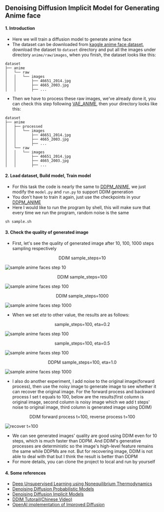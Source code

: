 ## Denoising Diffusion Implicit Model for Generating Anime face

#### 1. Introduction
- Here we will train a diffusion model to generate anime face 
- The dataset can be downloaded from [kaggle anime face dataset](https://www.kaggle.com/datasets/splcher/animefacedataset), download the dataset to `dataset` directory and put all the images under directory `anime/raw/images`, when you finish, the dataset looks like this:
```text
dataset
├── anime
│   └── raw
│   │   └── images
│   │       ├── 46651_2014.jpg
│   │       ├── 4665_2003.jpg
│   │       ├── ...
```
- Then we have to process these raw images, we've already done it, you can check this step following [VAE_ANIME](../VAE_ANIME), then your directory looks like this:
```text
dataset
├── anime
│   ├── processed
│   │   └── images
│   │       ├── 46651_2014.jpg
│   │       ├── 4665_2003.jpg
│   │       ├── ...
│   └── raw
│   │   └── images
│   │       ├── 46651_2014.jpg
│   │       ├── 4665_2003.jpg
│   │       ├── ...
```

#### 2. Load dataset, Build model, Train model
- For this task the code is nearly the same to [DDPM_ANIME](../DDPM_ANIME), we just modify the `model.py` and `run.py` to support DDIM generation
- You don't have to train it again, just use the checkpoints in your [DDPM_ANIME](../DDPM_ANIME)
- Here I would like to run the program by shell, this will make sure that every time we run the program, random noise is the same
```shell
sh sample.sh
```

#### 3. Check the quality of generated image
- First, let's see the quality of generated image after 10, 100, 1000 steps sampling respectively

<center>DDIM sample_steps=10</center>

![sample anime faces step 10](gen/sample_steps=10_eta=0.0.png)

<center>DDIM sample_steps=100</center>

![sample anime faces step 100](gen/sample_steps=100_eta=0.0.png)

<center>DDIM sample_steps=1000</center>

![sample anime faces step 1000](gen/sample_steps=1000_eta=0.0.png)

- When we set $eta$ to other value, the results are as follows:

<center>sample_steps=100, eta=0.2</center>

![sample anime faces step 100](gen/sample_steps=100_eta=0.2.png)

<center>sample_steps=100, eta=0.5</center>

![sample anime faces step 100](gen/sample_steps=100_eta=0.5.png)

<center>DDPM sample_steps=100, eta=1.0</center>

![sample anime faces step 1000](gen/sample_steps=100_eta=1.0.png)

- I also do another experiment, I add noise to the original image(forward process), then use the noisy image to generate image to see whether it can recover the original image. For the forward process and backward process I set t equals to 100, below are the results(first column is original image, second column is noisy image which we add t steps' noise to original image, third column is generated image using DDIM)

<center>DDIM forward process t=100, reverse process t=100</center>

![recover t=100](gen/recover_t=100.png)

- We can see generated images' quality are good using DDIM even for 10 steps, which is much faster than DDPM. And DDIM's generative processes are deterministic so the image's high-level feature remains the same while DDPMs are not. But for recovering image, DDIM is not able to deal with that but I think the result is better than DDPM
- For more details, you can clone the project to local and run by yourself

#### 4. Some references
- [Deep Unsupervised Learning using Nonequilibrium Thermodynamics](https://arxiv.org/pdf/1503.03585.pdf)
- [Denoising Diffusion Probabilistic Models](https://arxiv.org/pdf/2006.11239.pdf)
- [Denoising Diffusion Implicit Models](https://arxiv.org/pdf/2010.02502.pdf)
- [DDIM Tutorail(Chinese Video)](https://www.bilibili.com/video/BV1JY4y1N7dn)
- [OpenAI implementation of Improved Diffusion](https://github.com/openai/improved-diffusion/tree/main)
